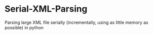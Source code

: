 # Serial-XML-Parsing
Parsing large XML file serially (incrementally, using as little memory as possible) in python
